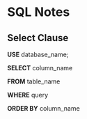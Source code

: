 # SQL Notes

## Select Clause

**USE** database_name;

**SELECT** column_name

**FROM** table_name

**WHERE** query

**ORDER BY** column_name
